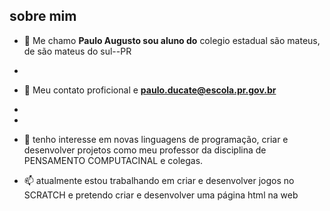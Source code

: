 ## sobre mim ##

- 👋  Me chamo **Paulo Augusto sou aluno do** colegio estadual são mateus, de são mateus do sul--PR
- 
- 👀  Meu contato proficional e **paulo.ducate@escola.pr.gov.br**
- 
- 
- 🌱  tenho interesse em novas linguagens de programação, criar e desenvolver projetos como meu
      professor da disciplina de PENSAMENTO COMPUTACINAL e colegas.
      
- 📫  atualmente estou trabalhando em criar e desenvolver jogos no SCRATCH e pretendo criar e
      desenvolver uma página html na web

